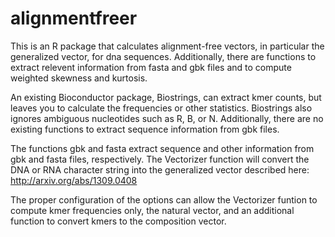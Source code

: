alignmentfreer
==============

This is an R package that calculates alignment-free vectors, in particular the generalized vector, for dna sequences.  Additionally, there are functions to extract relevent information from fasta and gbk files and to compute weighted skewness and kurtosis.

An existing Bioconductor package, Biostrings, can extract kmer counts, but leaves you to calculate the frequencies or other statistics.  Biostrings also ignores ambiguous nucleotides such as R, B, or N.  Additionally, there are no existing functions to extract sequence information from gbk files.

The functions gbk and fasta extract sequence and other information from gbk and fasta files, respectively.  The Vectorizer function will convert the DNA or RNA character string into the generalized vector described here:
http://arxiv.org/abs/1309.0408

The proper configuration of the options can allow the Vectorizer funtion to compute kmer frequencies only, the natural vector, and an additional function to convert kmers to the composition vector.
